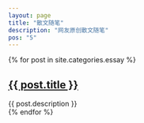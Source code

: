 ```yaml
---
layout: page
title: "散文随笔"
description: "网友原创散文随笔"
pos: "5"
---
```


<div class="tiles">
{% for post in site.categories.essay %} 
                <h2><a href="{{ post.url }}">{{ post.title }}</a></h2>
                <div class="title-desc">{{ post.description }}</div>
{% endfor %}
</div><!-- /.tiles -->
